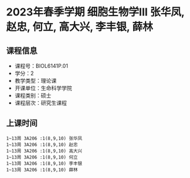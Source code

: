 # 2023年春季学期 细胞生物学III 张华凤, 赵忠, 何立, 高大兴, 李丰银, 薛林






## 课程信息

- 课程号：BIOL6141P.01
- 学分：2
- 教学类型：理论课
- 开课单位：生命科学学院
- 课程类别：硕士
- 课程层次：研究生课程

## 上课时间

```
1~13周 3A206 :1(8,9,10) 张华凤
1~13周 3A206 :1(8,9,10) 赵忠
1~13周 3A206 :1(8,9,10) 高大兴
1~13周 3A206 :1(8,9,10) 何立
1~13周 3A206 :1(8,9,10) 李丰银
1~13周 3A206 :1(8,9,10) 薛林
```


